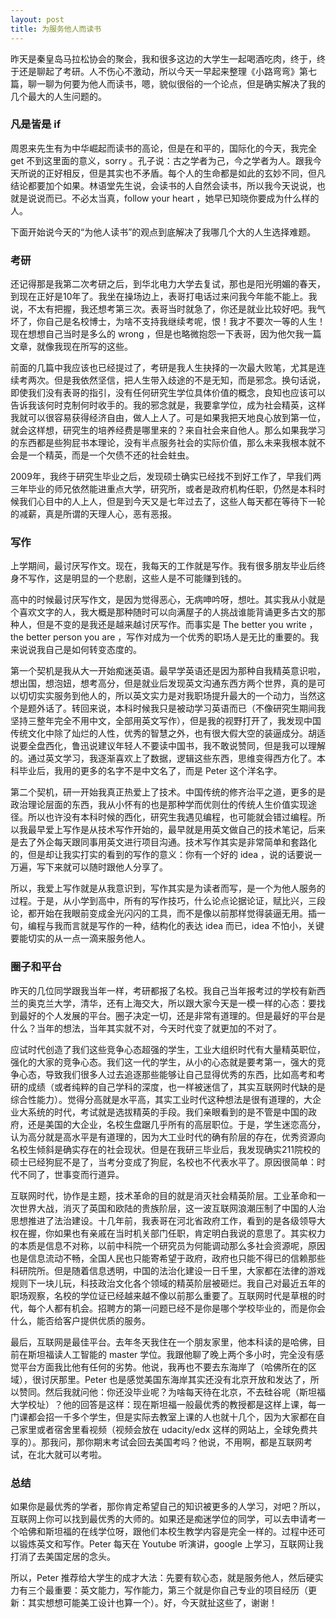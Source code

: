 ```yaml
---
layout: post
title: 为服务他人而读书
---
```


昨天是秦皇岛马拉松协会的聚会，我和很多这边的大学生一起喝酒吃肉，终于，终于还是聊起了考研。人不伤心不激动，所以今天一早起来整理《小路弯弯》第七篇，聊一聊为何要为他人而读书，嗯，貌似很俗的一个论点，但是确实解决了我的几个最大的人生问题的。

### 凡是皆是 if

周恩来先生有为中华崛起而读书的高论，但是在和平的，国际化的今天，我完全 get 不到这里面的意义，sorry 。孔子说：古之学者为己，今之学者为人。跟我今天所说的正好相反，但是其实也不矛盾。每个人的生命都是如此的玄妙不同，但凡结论都要加个如果。林语堂先生说，会读书的人自然会读书，所以我今天说说，也就是说说而已。不必太当真，follow your heart ，她早已知晓你要成为什么样的人。

下面开始说今天的“为他人读书”的观点到底解决了我哪几个大的人生选择难题。

### 考研

还记得那是我第二次考研之后，到华北电力大学去复试，那也是阳光明媚的春天，到现在正好是10年了。我坐在操场边上，表哥打电话过来问我今年能不能上。我说，不太有把握，我还想考第三次。表哥当时就急了，你还是就业比较好吧。我气坏了，你自己是名校博士，为啥不支持我继续考呢，恨！我才不要次一等的人生！现在想想自己当时是多么的 wrong ，但是也略微抱怨一下表哥，因为他欠我一篇文章，就像我现在所写的这些。

前面的几篇中我应该也已经提过了，考研是我人生抉择的一次最大败笔，尤其是连续考两次。但是我依然坚信，把人生带入歧途的不是无知，而是邪念。换句话说，即使我们没有表哥的指引，没有任何研究生学位具体价值的概念，良知也应该可以告诉我该何时克制何时收手的。我的邪念就是，我要拿学位，成为社会精英，这样我就可以很容易获得经济自由，做人上人了。可是如果我把天地良心放到第一位，就会这样想，研究生的培养经费是哪里来的？来自社会来自他人。那么如果我学习的东西都是些狗屁书本理论，没有半点服务社会的实际价值，那么未来我根本就不会是一个精英，而是一个欠债不还的社会蛀虫。

2009年，我终于研究生毕业之后，发现硕士确实已经找不到好工作了，早我们两三年毕业的师兄依然能进重点大学，研究所，或者是政府机构任职，仍然是本科时候我们心目中的人上人，但是到今天又是七年过去了，这些人每天都在等待下一轮的减薪，真是所谓的天理人心，恶有恶报。

### 写作

上学期间，最讨厌写作文。现在，我每天的工作就是写作。我有很多朋友毕业后终身不写作，这是明显的一个悲剧，这些人是不可能赚到钱的。

高中的时候最讨厌写作文，是因为觉得恶心，无病呻吟呀，想吐。其实我从小就是个喜欢文字的人，我大概是那种随时可以向满屋子的人挑战谁能背诵更多古文的那种人，但是不变的是我还是越来越讨厌写作。而事实是 The better you write ，the better person you are ，写作对成为一个优秀的职场人是无比的重要的。我来说说我自己是如何转变态度的。

第一个契机是我从大一开始痴迷英语。最早学英语还是因为那种自我精英意识啦，想出国，想泡妞，想考高分，但是就业后发现英文沟通东西方两个世界，真的是可以切切实实服务到他人的，所以英文实力是对我职场提升最大的一个动力，当然这个是题外话了。转回来说，本科时候我只是被动学习英语而已（不像研究生期间我坚持三整年完全不用中文，全部用英文写作），但是我的视野打开了，我发现中国传统文化中除了灿烂的人性，优秀的智慧之外，也有很大假大空的装逼成分。胡适说要全盘西化，鲁迅说建议年轻人不要读中国书，我不敢说赞同，但是我可以理解的。通过英文学习，我逐渐喜欢上了数据，逻辑这些东西，思维变得西方化了。本科毕业后，我用的更多的名字不是中文名了，而是 Peter 这个洋名字。

第二个契机，研一开始我真正热爱上了技术。中国传统的修齐治平之道，更多的是政治理论层面的东西，我从小怀有的也是那种学而优则仕的传统人生价值实现途径。所以也许没有本科时候的西化，研究生我遇见编程，也可能就会错过编程。所以我最早爱上写作是从技术写作开始的，最早就是用英文做自己的技术笔记，后来是去了外企每天跟同事用英文进行项目沟通。技术写作其实是非常简单和套路化的，但是却让我实打实的看到的写作的意义：你有一个好的 idea ，说的话要说一万遍，写下来就可以随时跟他人分享了。

所以，我爱上写作就是从我意识到，写作其实是为读者而写，是一个为他人服务的过程。于是，从小学到高中，所有的写作技巧，什么论点论据论证，赋比兴，三段论，都开始在我眼前变成金光闪闪的工具，而不是像以前那样觉得装逼无用。插一句，编程与我而言就是写作的一种，结构化的表达 idea 而已，idea 不怕小，关键要能切实的从一点一滴来服务他人。

### 圈子和平台

昨天的几位同学跟我当年一样，考研都报了名校。我自己当年报考过的学校有新西兰的奥克兰大学，清华，还有上海交大，所以跟大家今天是一模一样的心态：要找到最好的个人发展的平台。圈子决定一切，还是非常有道理的。但是最好的平台是什么？当年的想法，当年其实就不对，今天时代变了就更加的不对了。

应试时代创造了我们这些竞争心态超强的学生，工业大组织时代有大量精英职位，强化的大家的竞争心态。我们这一代的学生，从小的心态就是要考第一，强大的竞争心态，导致我们很多人过去追逐那些能够让自己显得优秀的东西，比如高考和考研的成绩（或者纯粹的自己学科的深度，也一样被迷信了，其实互联网时代缺的是综合性能力）。觉得分高就是水平高，其实工业时代这种想法是很有道理的，大企业大系统的时代，考试就是选拔精英的手段。我们亲眼看到的是不管是中国的政府，还是美国的大企业，名校生盘踞几乎所有的高层职位。于是，学生迷恋高分，认为高分就是高水平是有道理的，因为大工业时代的确有阶层的存在，优秀资源向名校生倾斜是确实存在的社会现状。但是在我研三毕业后，我发现确实211院校的硕士已经狗屁不是了，当考分变成了狗屁，名校也不代表水平了。原因很简单：时代不同了，世事变而行道异。

互联网时代，协作是主题，技术革命的目的就是消灭社会精英阶层。工业革命和一次世界大战，消灭了英国和欧陆的贵族阶层，这一波互联网浪潮压制了中国的人治思想推进了法治建设。十几年前，我表哥在河北省政府工作，看到的是各级领导大权在握，你如果也有亲戚在当时机关部门任职，肯定明白我说的意思了。其实权力的本质是信息不对称，以前中科院一个研究员为何能调动那么多社会资源呢，原因也是信息流动不畅，全国人民也只能寄希望于政府，政府也只能不得已的信赖那些科研院所。但是随着信息透明，中国的法治化建设一日千里，大家都在法律的游戏规则下一块儿玩，科技政治文化各个领域的精英阶层被砸烂。我自己对最近五年的职场观察，名校的学位证已经越来越不像以前那么重要了。互联网时代是草根的时代，每个人都有机会。招聘方的第一问题已经不是你是哪个学校毕业的，而是你会什么，能否给客户提供优质的服务。

最后，互联网是最佳平台。去年冬天我住在一个朋友家里，他本科读的是哈佛，目前在斯坦福读人工智能的 master 学位。我跟他聊了晚上两个多小时，完全没有感觉平台方面我比他有任何的劣势。他说，我再也不要去东海岸了（哈佛所在的区域），很讨厌那里。Peter 也是感觉美国东海岸其实还没有北京开放和发达了，所以赞同。然后我就问他：你还没毕业呢？为啥每天待在北京，不去硅谷呢（斯坦福大学校址）？他的回答是这样：现在斯坦福一般最优秀的教授都是这样上课，每一门课都会招一千多个学生，但是实际去教室上课的人也就十几个，因为大家都在自己家里或者宿舍里看视频（视频会放在 udacity/edx 这样的网站上，全球免费共享的）。那我问，那你期末考试会回去美国考吗？他说，不用啊，都是互联网考试，在北大就可以考啦。

### 总结

如果你是最优秀的学者，那你肯定希望自己的知识被更多的人学习，对吧？所以，互联网上你可以找到最优秀的大师的。如果还是痴迷学位的同学，可以去申请考一个哈佛和斯坦福的在线学位呀，跟他们本校生教学内容是完全一样的。过程中还可以锻炼英文和写作。Peter 每天在 Youtube 听演讲，google 上学习，互联网让我打消了去美国定居的念头。

所以，Peter 推荐给大学生的成才大法：先要有软心态，就是服务他人，然后硬实力有三个最重要：英文能力，写作能力，第三个就是你自己专业的项目经历（更新：其实想想可能美工设计也算一个）。好，今天就扯这些了，谢谢！